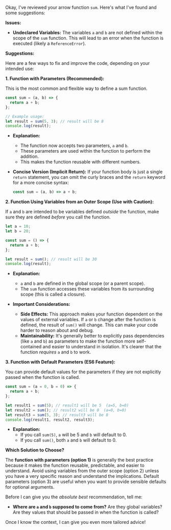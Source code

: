 Okay, I've reviewed your arrow function `sum`. Here's what I've found and some suggestions:

**Issues:**

- **Undeclared Variables:** The variables `a` and `b` are not defined within the scope of the `sum` function. This will lead to an error when the function is executed (likely a `ReferenceError`).

**Suggestions:**

Here are a few ways to fix and improve the code, depending on your intended use:

**1. Function with Parameters (Recommended):**

This is the most common and flexible way to define a sum function.

```javascript
const sum = (a, b) => {
  return a + b;
};

// Example usage:
let result = sum(5, 3); // result will be 8
console.log(result);
```

- **Explanation:**

  - The function now accepts two parameters, `a` and `b`.
  - These parameters are used within the function to perform the addition.
  - This makes the function reusable with different numbers.

- **Concise Version (Implicit Return):** If your function body is just a single `return` statement, you can omit the curly braces and the `return` keyword for a more concise syntax:

  ```javascript
  const sum = (a, b) => a + b;
  ```

**2. Function Using Variables from an Outer Scope (Use with Caution):**

If `a` and `b` are intended to be variables defined _outside_ the function, make sure they are defined _before_ you call the function.

```javascript
let a = 10;
let b = 20;

const sum = () => {
  return a + b;
};

let result = sum(); // result will be 30
console.log(result);
```

- **Explanation:**

  - `a` and `b` are defined in the global scope (or a parent scope).
  - The `sum` function accesses these variables from its surrounding scope (this is called a closure).

- **Important Considerations:**
  - **Side Effects:** This approach makes your function dependent on the values of external variables. If `a` or `b` change after the function is defined, the result of `sum()` will change. This can make your code harder to reason about and debug.
  - **Maintainability:** It's generally better to explicitly pass dependencies (like `a` and `b`) as parameters to make the function more self-contained and easier to understand in isolation. It's clearer that the function _requires_ `a` and `b` to work.

**3. Function with Default Parameters (ES6 Feature):**

You can provide default values for the parameters if they are not explicitly passed when the function is called.

```javascript
const sum = (a = 0, b = 0) => {
  return a + b;
};

let result1 = sum(5); // result1 will be 5  (a=5, b=0)
let result2 = sum(); // result2 will be 0  (a=0, b=0)
let result3 = sum(5, 3); // result3 will be 8
console.log(result1, result2, result3);
```

- **Explanation:**
  - If you call `sum(5)`, `a` will be 5 and `b` will default to 0.
  - If you call `sum()`, both `a` and `b` will default to 0.

**Which Solution to Choose?**

The **function with parameters (option 1)** is generally the best practice because it makes the function reusable, predictable, and easier to understand. Avoid using variables from the outer scope (option 2) unless you have a very specific reason and understand the implications. Default parameters (option 3) are useful when you want to provide sensible defaults for optional arguments.

Before I can give you the _absolute best_ recommendation, tell me:

- **Where are `a` and `b` supposed to come from?** Are they global variables? Are they values that should be passed in when the function is called?

Once I know the context, I can give you even more tailored advice!
